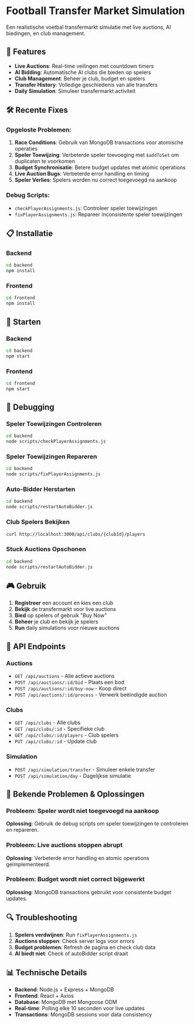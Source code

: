 # Football Transfer Market Simulation

Een realistische voetbal transfermarkt simulatie met live auctions, AI biedingen, en club management.

## 🚀 Features

- **Live Auctions**: Real-time veilingen met countdown timers
- **AI Bidding**: Automatische AI clubs die bieden op spelers
- **Club Management**: Beheer je club, budget en spelers
- **Transfer History**: Volledige geschiedenis van alle transfers
- **Daily Simulation**: Simuleer transfermarkt activiteit

## 🛠️ Recente Fixes

### Opgeloste Problemen:
1. **Race Conditions**: Gebruik van MongoDB transactions voor atomische operaties
2. **Speler Toewijzing**: Verbeterde speler toevoeging met `$addToSet` om duplicaten te voorkomen
3. **Budget Synchronisatie**: Betere budget updates met atomic operations
4. **Live Auction Bugs**: Verbeterde error handling en timing
5. **Speler Verlies**: Spelers worden nu correct toegevoegd na aankoop

### Debug Scripts:
- `checkPlayerAssignments.js`: Controleer speler toewijzingen
- `fixPlayerAssignments.js`: Repareer inconsistente speler toewijzingen

## 📋 Installatie

### Backend
```bash
cd backend
npm install
```

### Frontend
```bash
cd frontend
npm install
```

## 🚀 Starten

### Backend
```bash
cd backend
npm start
```

### Frontend
```bash
cd frontend
npm start
```

## 🔧 Debugging

### Speler Toewijzingen Controleren
```bash
cd backend
node scripts/checkPlayerAssignments.js
```

### Speler Toewijzingen Repareren
```bash
cd backend
node scripts/fixPlayerAssignments.js
```

### Auto-Bidder Herstarten
```bash
cd backend
node scripts/restartAutoBidder.js
```

### Club Spelers Bekijken
```bash
curl http://localhost:3000/api/clubs/{clubId}/players
```

### Stuck Auctions Opschonen
```bash
cd backend
node scripts/restartAutoBidder.js
```

## 🎮 Gebruik

1. **Registreer** een account en kies een club
2. **Bekijk** de transfermarkt voor live auctions
3. **Bied** op spelers of gebruik "Buy Now"
4. **Beheer** je club en bekijk je spelers
5. **Run** daily simulations voor nieuwe auctions

## 🔄 API Endpoints

### Auctions
- `GET /api/auctions` - Alle actieve auctions
- `POST /api/auctions/:id/bid` - Plaats een bod
- `POST /api/auctions/:id/buy-now` - Koop direct
- `POST /api/auctions/:id/process` - Verwerk beëindigde auction

### Clubs
- `GET /api/clubs` - Alle clubs
- `GET /api/clubs/:id` - Specifieke club
- `GET /api/clubs/:id/players` - Club spelers
- `PUT /api/clubs/:id` - Update club

### Simulation
- `POST /api/simulation/transfer` - Simuleer enkele transfer
- `POST /api/simulation/day` - Dagelijkse simulatie

## 🐛 Bekende Problemen & Oplossingen

### Probleem: Speler wordt niet toegevoegd na aankoop
**Oplossing**: Gebruik de debug scripts om speler toewijzingen te controleren en repareren.

### Probleem: Live auctions stoppen abrupt
**Oplossing**: Verbeterde error handling en atomic operations geïmplementeerd.

### Probleem: Budget wordt niet correct bijgewerkt
**Oplossing**: MongoDB transactions gebruikt voor consistente budget updates.

## 🔍 Troubleshooting

1. **Spelers verdwijnen**: Run `fixPlayerAssignments.js`
2. **Auctions stoppen**: Check server logs voor errors
3. **Budget problemen**: Refresh de pagina en check club data
4. **AI biedt niet**: Check of autoBidder script draait

## 📊 Technische Details

- **Backend**: Node.js + Express + MongoDB
- **Frontend**: React + Axios
- **Database**: MongoDB met Mongoose ODM
- **Real-time**: Polling elke 10 seconden voor live updates
- **Transactions**: MongoDB sessions voor data consistency
